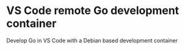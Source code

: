 # VS Code remote Go development container
Develop Go in VS Code with a Debian based development container
